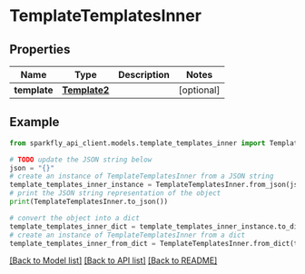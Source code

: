 # TemplateTemplatesInner


## Properties

Name | Type | Description | Notes
------------ | ------------- | ------------- | -------------
**template** | [**Template2**](Template2.md) |  | [optional] 

## Example

```python
from sparkfly_api_client.models.template_templates_inner import TemplateTemplatesInner

# TODO update the JSON string below
json = "{}"
# create an instance of TemplateTemplatesInner from a JSON string
template_templates_inner_instance = TemplateTemplatesInner.from_json(json)
# print the JSON string representation of the object
print(TemplateTemplatesInner.to_json())

# convert the object into a dict
template_templates_inner_dict = template_templates_inner_instance.to_dict()
# create an instance of TemplateTemplatesInner from a dict
template_templates_inner_from_dict = TemplateTemplatesInner.from_dict(template_templates_inner_dict)
```
[[Back to Model list]](../README.md#documentation-for-models) [[Back to API list]](../README.md#documentation-for-api-endpoints) [[Back to README]](../README.md)


